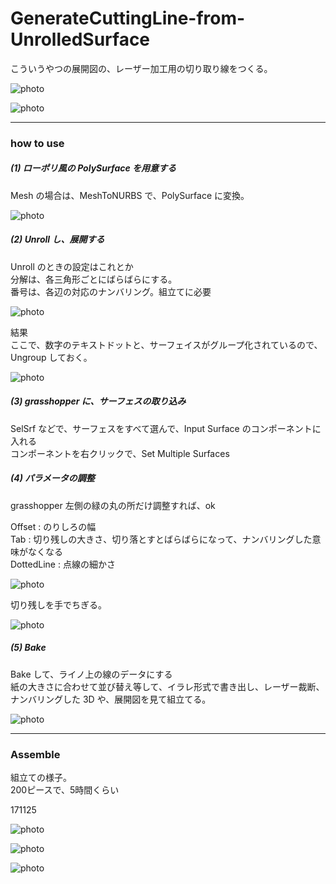 # GenerateCuttingLine-from-UnrolledSurface  

こういうやつの展開図の、レーザー加工用の切り取り線をつくる。  

![photo](photo/Assemble-04.jpg)  

![photo](photo/Script.png)  



---  


###  how to use  

##### (1) ローポリ風の PolySurface を用意する  

Mesh の場合は、MeshToNURBS で、PolySurface に変換。  

![photo](photo/Mesh.jpg)  



##### (2) Unroll し、展開する  

Unroll のときの設定はこれとか  
分解は、各三角形ごとにばらばらにする。  
番号は、各辺の対応のナンバリング。組立てに必要  

![photo](photo/Unroll-01.jpg)  

結果  
ここで、数字のテキストドットと、サーフェイスがグループ化されているので、Ungroup しておく。  

![photo](photo/Unroll-02.jpg)  



##### (3) grasshopper に、サーフェスの取り込み  

SelSrf などで、サーフェスをすべて選んで、Input Surface のコンポーネントに入れる  
コンポーネントを右クリックで、Set Multiple Surfaces  



##### (4) パラメータの調整  

grasshopper 左側の緑の丸の所だけ調整すれば、ok  

Offset : のりしろの幅  
Tab : 切り残しの大きさ、切り落とすとばらばらになって、ナンバリングした意味がなくなる  
DottedLine : 点線の細かさ  

![photo](photo/Parameter.jpg)  

切り残しを手でちぎる。  

![photo](photo/Assemble-01.jpg)  



##### (5) Bake

Bake して、ライノ上の線のデータにする  
紙の大きさに合わせて並び替え等して、イラレ形式で書き出し、レーザー裁断、ナンバリングした 3D や、展開図を見て組立てる。

![photo](photo/CuttingLine.jpg)  


---  


### Assemble  

組立ての様子。  
200ピースで、5時間くらい  

171125  

![photo](photo/Assemble-02.jpg)  

![photo](photo/Assemble-03.jpg)  

![photo](photo/Assemble-04.jpg)  
